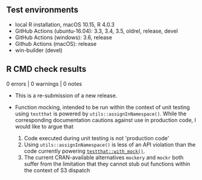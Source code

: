 ## Test environments
* local R installation, macOS 10.15, R 4.0.3
* GitHub Actions (ubuntu-16.04): 3.3, 3.4, 3.5, oldrel, release, devel
* GitHub Actions (windows): 3.6, release
* Github Actions (macOS): release
* win-builder (devel)

## R CMD check results

0 errors | 0 warnings | 0 notes

* This is a re-submission of a new release.

* Function mocking, intended to be run within the context of unit testing
  using `testthat` is powered by `utils::assignInNamespace()`. While the
  corresponding documentation cautions against use in production code, I would
  like to argue that

  1. Code executed during unit testing is not 'production code'
  1. Using `utils::assignInNamespace()` is less of an API violation than the
     code currently powering [`testthat::with_mock()`](https://github.com/r-lib/testthat/blob/9af829bf3ee909d7ae8870a5123f24d1dd5c6c2a/src/reassign.c#L1-L24).
  1. The current CRAN-available alternatives `mockery` and `mockr` both suffer
     from the limitation that they cannot stub out functions within the
     context of S3 dispatch

